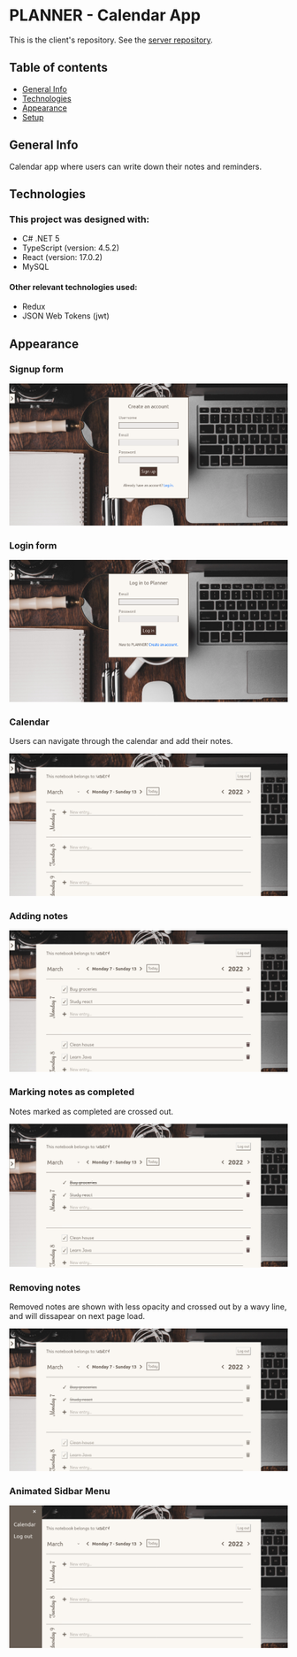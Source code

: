 # PLANNER - Calendar App
This is the client's repository. See the [server repository](https://github.com/ivan-svetlich/CalendarAppServer).

## Table of contents
* [General Info](#general-info)
* [Technologies](#technologies)
* [Appearance](#appearance)
* [Setup](#setup)

## General Info
Calendar app where users can write down their notes and reminders. 

## Technologies
### This project was designed with:
* C# .NET 5
* TypeScript (version: 4.5.2)
* React (version: 17.0.2)
* MySQL

#### Other relevant technologies used:
* Redux
* JSON Web Tokens (jwt)

## Appearance
### Signup form
![1](https://github.com/ivan-svetlich/calendar-app-client/blob/master/images/1.png)


### Login form
![2](https://github.com/ivan-svetlich/calendar-app-client/blob/master/images/2.png)


### Calendar
Users can navigate through the calendar and add their notes.

![3](https://github.com/ivan-svetlich/calendar-app-client/blob/master/images/3.png)


### Adding notes
![4](https://github.com/ivan-svetlich/calendar-app-client/blob/master/images/4.png)


### Marking notes as completed
Notes marked as completed are crossed out.

![5](https://github.com/ivan-svetlich/calendar-app-client/blob/master/images/5.png)


### Removing notes
Removed notes are shown with less opacity and crossed out by a wavy line, and will dissapear on next page load.

![6](https://github.com/ivan-svetlich/calendar-app-client/blob/master/images/6.png)


### Animated Sidbar Menu
![7](https://github.com/ivan-svetlich/calendar-app-client/blob/master/images/7.png)
